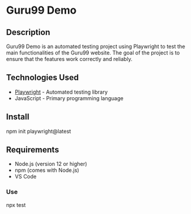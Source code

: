 # Guru99 Demo

## Description

Guru99 Demo is an automated testing project using Playwright to test the main functionalities of the Guru99 website. The goal of the project is to ensure that the features work correctly and reliably.

## Technologies Used

- [Playwright](https://playwright.dev/) - Automated testing library
- JavaScript - Primary programming language

## Install

npm init playwright@latest

## Requirements

- Node.js (version 12 or higher)
- npm (comes with Node.js)
- VS Code

### Use

npx test
